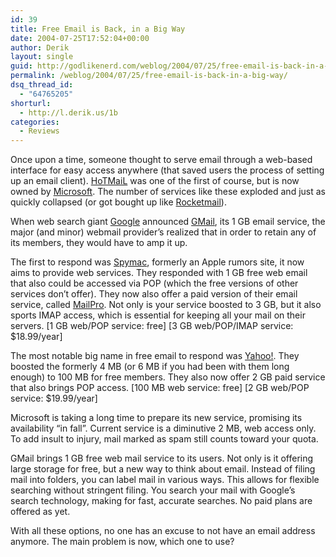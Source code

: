 ```yaml
---
id: 39
title: Free Email is Back, in a Big Way
date: 2004-07-25T17:52:04+00:00
author: Derik
layout: single
guid: http://godlikenerd.com/weblog/2004/07/25/free-email-is-back-in-a-big-way/
permalink: /weblog/2004/07/25/free-email-is-back-in-a-big-way/
dsq_thread_id:
  - "64765205"
shorturl:
  - http://l.derik.us/1b
categories:
  - Reviews
---
```

Once upon a time, someone thought to serve email through a web-based interface for easy access anywhere (that saved users the process of setting up an email client). [HoTMaiL](http://www.hotmail.com) was one of the first of course, but is now owned by [Microsoft](http://www.microsoft.com). The number of services like these exploded and just as quickly collapsed (or got bought up like [Rocketmail](http://www.rocketmail.com)).

When web search giant [Google](http://www.google.com) announced [GMail](http://www.gmail.com), its 1 GB email service, the major (and minor) webmail provider&#8217;s realized that in order to retain any of its members, they would have to amp it up.

The first to respond was [Spymac](http://www.spymac.com), formerly an Apple rumors site, it now aims to provide web services. They responded with 1 GB free web email that also could be accessed via POP (which the free versions of other services don&#8217;t offer). They now also offer a paid version of their email service, called [MailPro](http://www.spymac.com/mailpro/). Not only is your service boosted to 3 GB, but it also sports IMAP access, which is essential for keeping all your mail on their servers. \[1 GB web/POP service: free\] \[3 GB web/POP/IMAP service: $18.99/year\]

The most notable big name in free email to respond was [Yahoo!](http://www.yahoo.com). They boosted the formerly 4 MB (or 6 MB if you had been with them long enough) to 100 MB for free members. They also now offer 2 GB paid service that also brings POP access. \[100 MB web service: free\] \[2 GB web/POP service: $19.99/year\]

Microsoft is taking a long time to prepare its new service, promising its availability &#8220;in fall&#8221;. Current service is a diminutive 2 MB, web access only. To add insult to injury, mail marked as spam still counts toward your quota.

GMail brings 1 GB free web mail service to its users. Not only is it offering large storage for free, but a new way to think about email. Instead of filing mail into folders, you can label mail in various ways. This allows for flexible searching without stringent filing. You search your mail with Google&#8217;s search technology, making for fast, accurate searches. No paid plans are offered as yet.

With all these options, no one has an excuse to not have an email address anymore. The main problem is now, which one to use?
